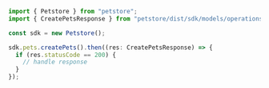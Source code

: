 <!-- Start SDK Example Usage -->


```typescript
import { Petstore } from "petstore";
import { CreatePetsResponse } from "petstore/dist/sdk/models/operations";

const sdk = new Petstore();

sdk.pets.createPets().then((res: CreatePetsResponse) => {
  if (res.statusCode == 200) {
    // handle response
  }
});
```
<!-- End SDK Example Usage -->